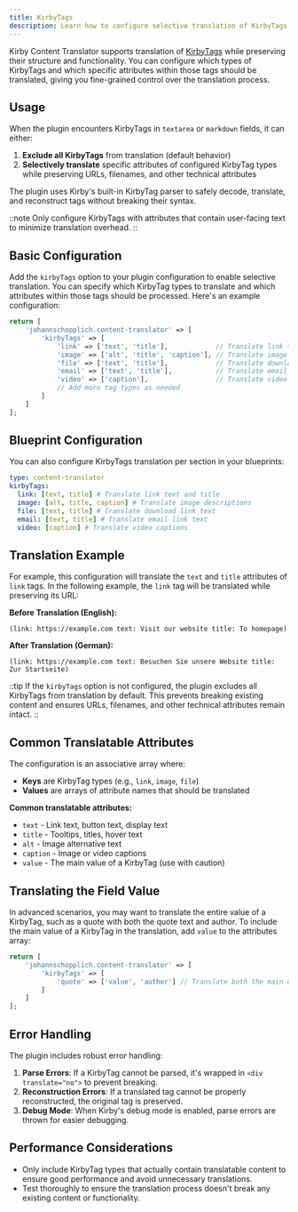 ```yaml
---
title: KirbyTags
description: Learn how to configure selective translation of KirbyTags attributes in your content.
---
```


Kirby Content Translator supports translation of [KirbyTags](https://getkirby.com/docs/reference/plugins/extensions/kirbytags) while preserving their structure and functionality. You can configure which types of KirbyTags and which specific attributes within those tags should be translated, giving you fine-grained control over the translation process.

## Usage

When the plugin encounters KirbyTags in `textarea` or `markdown` fields, it can either:

1. **Exclude all KirbyTags** from translation (default behavior)
2. **Selectively translate** specific attributes of configured KirbyTag types while preserving URLs, filenames, and other technical attributes

The plugin uses Kirby's built-in KirbyTag parser to safely decode, translate, and reconstruct tags without breaking their syntax.

::note
Only configure KirbyTags with attributes that contain user-facing text to minimize translation overhead.
::

## Basic Configuration

Add the `kirbyTags` option to your plugin configuration to enable selective translation. You can specify which KirbyTag types to translate and which attributes within those tags should be processed. Here's an example configuration:

```php [config.php]
return [
    'johannschopplich.content-translator' => [
        'kirbyTags' => [
            'link' => ['text', 'title'],            // Translate link text and title
            'image' => ['alt', 'title', 'caption'], // Translate image descriptions
            'file' => ['text', 'title'],            // Translate download link text
            'email' => ['text', 'title'],           // Translate email link text
            'video' => ['caption'],                 // Translate video captions
            // Add more tag types as needed
        ]
    ]
];
```

## Blueprint Configuration

You can also configure KirbyTags translation per section in your blueprints:

```yaml [sections/content-translator.yml]
type: content-translator
kirbyTags:
  link: [text, title] # Translate link text and title
  image: [alt, title, caption] # Translate image descriptions
  file: [text, title] # Translate download link text
  email: [text, title] # Translate email link text
  video: [caption] # Translate video captions
```

## Translation Example

For example, this configuration will translate the `text` and `title` attributes of `link` tags. In the following example, the `link` tag will be translated while preserving its URL:

**Before Translation (English):**

```
(link: https://example.com text: Visit our website title: To homepage)
```

**After Translation (German):**

```
(link: https://example.com text: Besuchen Sie unsere Website title: Zur Startseite)
```

::tip
If the `kirbyTags` option is not configured, the plugin excludes all KirbyTags from translation by default. This prevents breaking existing content and ensures URLs, filenames, and other technical attributes remain intact.
::

## Common Translatable Attributes

The configuration is an associative array where:

- **Keys** are KirbyTag types (e.g., `link`, `image`, `file`)
- **Values** are arrays of attribute names that should be translated

**Common translatable attributes:**

- `text` - Link text, button text, display text
- `title` - Tooltips, titles, hover text
- `alt` - Image alternative text
- `caption` - Image or video captions
- `value` - The main value of a KirbyTag (use with caution)

## Translating the Field Value

In advanced scenarios, you may want to translate the entire value of a KirbyTag, such as a quote with both the quote text and author. To include the main value of a KirbyTag in the translation, add `value` to the attributes array:

```php [config.php]
return [
    'johannschopplich.content-translator' => [
        'kirbyTags' => [
            'quote' => ['value', 'author'] // Translate both the main quote and author
        ]
    ]
];
```

## Error Handling

The plugin includes robust error handling:

1. **Parse Errors**: If a KirbyTag cannot be parsed, it's wrapped in `<div translate="no">` to prevent breaking.
2. **Reconstruction Errors**: If a translated tag cannot be properly reconstructed, the original tag is preserved.
3. **Debug Mode**: When Kirby's debug mode is enabled, parse errors are thrown for easier debugging.

## Performance Considerations

- Only include KirbyTag types that actually contain translatable content to ensure good performance and avoid unnecessary translations.
- Test thoroughly to ensure the translation process doesn't break any existing content or functionality.
